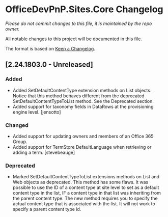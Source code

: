 # OfficeDevPnP.Sites.Core Changelog
*Please do not commit changes to this file, it is maintained by the repo owner.*

All notable changes to this project will be documented in this file.

The format is based on [Keep a Changelog](http://keepachangelog.com/en/1.0.0/).

## [2.24.1803.0 - Unreleased]

### Added
- Added SetDefaultContentType extension methods on List objects. Notice that this method behaves different from the deprecated SetDefaultContentTypeToList method. See the Deprecated section.
- Added support for taxonomy fields in DataRows at the provisioning engine level. [jensotto]

### Changed
- Added support for updating owners and members of an Office 365 Group.
- Added support for TermStore DefaultLanguage when retrieving or adding a term. [stevebeauge]

### Deprecated
- Marked SetDefaultContentTypeToList extensions methods on List and Web objects as deprecated. This method has some flaws. It was possible to use the ID of a content type at site level to set as a default content type in the list, IF a content type in that list was inheriting from the parent content type. The new method requires you to specify the actual content type that is associated with the list. It will not work to specify a parent content type id.
